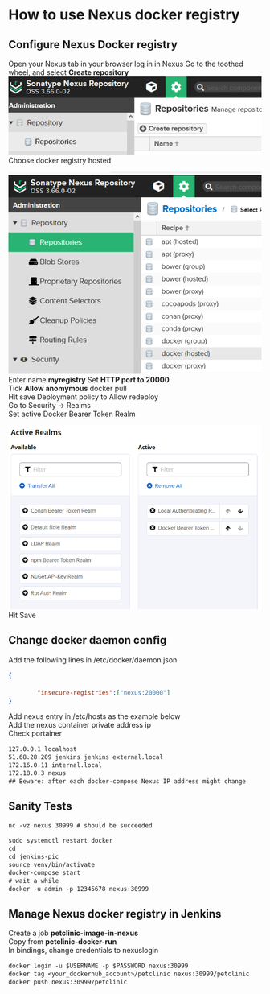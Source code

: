 # How to use Nexus docker registry

## Configure Nexus Docker registry
Open your Nexus tab in your browser
log in in Nexus 
Go to the toothed wheel, and select **Create repository**
![nexus_repo](screenshots/nexus_create_repo.png)
Choose docker registry hosted

![docker_hosted](screenshots/docker_hosted.png)
Enter name **myregistry**
Set **HTTP port to 20000**  
Tick **Allow anomymous** docker pull   
Hit save 
Deployment policy  to Allow redeploy  
Go to Security -> Realms  
Set active  Docker Bearer Token Realm

![bearer_token](screenshots/nexus_bearer_token.png)
Hit Save 

## Change docker daemon config

Add the following lines in /etc/docker/daemon.json

```json
{
  
        "insecure-registries":["nexus:20000"]
}
```

Add nexus entry in /etc/hosts as the example below  
Add the nexus container private address ip   
Check portainer   
```shell
127.0.0.1 localhost
51.68.28.209 jenkins jenkins external.local
172.16.0.11 internal.local
172.18.0.3 nexus
## Beware: after each docker-compose Nexus IP address might change

```
## Sanity Tests
```shell
nc -vz nexus 30999 # should be succeeded
```


```shell
sudo systemctl restart docker 
cd 
cd jenkins-pic 
source venv/bin/activate
docker-compose start 
# wait a while
docker -u admin -p 12345678 nexus:30999
```

## Manage Nexus docker registry in Jenkins
Create a job **petclinic-image-in-nexus**  
Copy from **petclinic-docker-run**  
In bindings, change credentials to nexuslogin  

```shell
docker login -u $USERNAME -p $PASSWORD nexus:30999
docker tag <your_dockerhub_account>/petclinic nexus:30999/petclinic
docker push nexus:30999/petclinic
```
